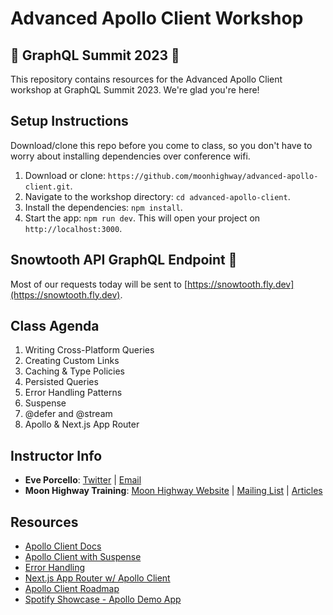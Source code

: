 # Advanced Apollo Client Workshop

## 🗻 GraphQL Summit 2023 🗻

This repository contains resources for the Advanced Apollo Client workshop at GraphQL Summit 2023. We're glad you're here!

## Setup Instructions

Download/clone this repo before you come to class, so you don't have to worry about installing dependencies over conference wifi.

1. Download or clone: `https://github.com/moonhighway/advanced-apollo-client.git`.
2. Navigate to the workshop directory: `cd advanced-apollo-client`.
3. Install the dependencies: `npm install`.
4. Start the app: `npm run dev`. This will open your project on `http://localhost:3000`.

## Snowtooth API GraphQL Endpoint 🚠

Most of our requests today will be sent to [https://snowtooth.fly.dev](https://snowtooth.fly.dev).

## Class Agenda

1. Writing Cross-Platform Queries
2. Creating Custom Links
3. Caching & Type Policies
4. Persisted Queries
5. Error Handling Patterns
6. Suspense
7. @defer and @stream
8. Apollo & Next.js App Router

## Instructor Info

- **Eve Porcello**: [Twitter](https://twitter.com/eveporcello) | [Email](mailto:eve@moonhighway.com)
- **Moon Highway Training**: [Moon Highway Website](https://www.moonhighway.com) | [Mailing List](http://bit.ly/moonhighway) | [Articles](https://www.moonhighway.com/articles)

## Resources

- [Apollo Client Docs](https://www.apollographql.com/docs/react/)
- [Apollo Client with Suspense](https://www.apollographql.com/docs/react/data/suspense/)
- [Error Handling](https://www.apollographql.com/docs/react/data/error-handling)
- [Next.js App Router w/ Apollo Client](https://www.apollographql.com/docs/react/data/suspense#react-server-components-rsc)
- [Apollo Client Roadmap](https://github.com/apollographql/apollo-client/blob/main/ROADMAP.md)
- [Spotify Showcase - Apollo Demo App](https://github.com/apollographql/spotify-showcase)
